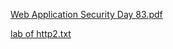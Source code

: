 [Web Application Security Day 83.pdf](https://github.com/fengsujie/Web-Application-Security-Day-83/files/10046360/Web.Application.Security.Day.83.pdf)



[lab of http2.txt](https://github.com/fengsujie/Web-Application-Security-Day-83/files/10046361/lab.of.http2.txt)


